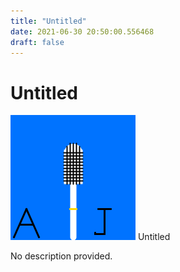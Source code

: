 ```yaml
---
title: "Untitled"
date: 2021-06-30 20:50:00.556468
draft: false
---
```


# Untitled

![Untitled](./images/a41a7970-da0e-11eb-8a25-60f262b60b65.png)
Untitled



No description provided.